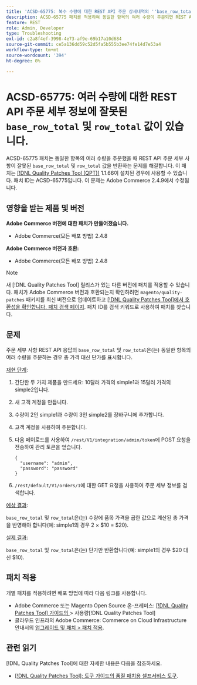 ```yaml
---
title: 'ACSD-65775: 복수 수량에 대한 REST API 주문 상세내역의 ''base_row_total'' 및 ''row_total'' 값이 잘못됨'
description: ACSD-65775 패치를 적용하여 동일한 항목의 여러 수량이 주문되면 REST API 주문 세부 사항이 잘못된 'base_row_total' 및 'row_total' 값을 반환하는 Adobe Commerce 문제를 해결합니다.
feature: REST
role: Admin, Developer
type: Troubleshooting
exl-id: c2a8f4ef-3998-4e73-af9e-69b17a10d684
source-git-commit: ce5a136dd59c52d5fa5b555b3ee74fe14d7e53a4
workflow-type: tm+mt
source-wordcount: '394'
ht-degree: 0%

---
```


# ACSD-65775: 여러 수량에 대한 REST API 주문 세부 정보에 잘못된 `base_row_total` 및 `row_total` 값이 있습니다.

ACSD-65775 패치는 동일한 항목의 여러 수량을 주문했을 때 REST API 주문 세부 사항이 잘못된 `base_row_total` 및 `row_total` 값을 반환하는 문제를 해결합니다. 이 패치는 [[!DNL Quality Patches Tool (QPT)]](/help/tools/quality-patches-tool/quality-patches-tool-to-self-serve-quality-patches.md) 1.1.66이 설치된 경우에 사용할 수 있습니다. 패치 ID는 ACSD-65775입니다. 이 문제는 Adobe Commerce 2.4.9에서 수정됩니다.

## 영향을 받는 제품 및 버전

**Adobe Commerce 버전에 대한 패치가 만들어졌습니다.**

* Adobe Commerce(모든 배포 방법) 2.4.8

**Adobe Commerce 버전과 호환:**

* Adobe Commerce(모든 배포 방법) 2.4.8

>[!NOTE]
>
>새 [!DNL Quality Patches Tool] 릴리스가 있는 다른 버전에 패치를 적용할 수 있습니다. 패치가 Adobe Commerce 버전과 호환되는지 확인하려면 `magento/quality-patches` 패키지를 최신 버전으로 업데이트하고 [[!DNL Quality Patches Tool]에서 호환성을 확인합니다. 패치 검색 페이지](https://experienceleague.adobe.com/tools/commerce-quality-patches/index.html?lang=ko). 패치 ID를 검색 키워드로 사용하여 패치를 찾습니다.

## 문제

주문 세부 사항 REST API 응답의 `base_row_total` 및 `row_total`은(는) 동일한 항목의 여러 수량을 주문하는 경우 총 가격 대신 단가를 표시합니다.

<u>재현 단계</u>:

1. 간단한 두 가지 제품을 만드세요: 10달러 가격의 simple1과 15달러 가격의 simple2입니다.
1. 새 고객 계정을 만듭니다.
1. 수량이 2인 simple1과 수량이 3인 simple2를 장바구니에 추가합니다.
1. 고객 계정을 사용하여 주문합니다.
1. 다음 페이로드를 사용하여 `/rest/V1/integration/admin/token`에 POST 요청을 전송하여 관리 토큰을 얻습니다.

   ```
   {
     "username": "admin",
     "password": "password"
   }
   ```

1. `/rest/default/V1/orders/1`에 대한 GET 요청을 사용하여 주문 세부 정보를 검색합니다.

<u>예상 결과</u>:

`base_row_total` 및 `row_total`은(는) 수량에 품목 가격을 곱한 값으로 계산된 총 가격을 반영해야 합니다(예: simple1의 경우 2 × $10 = $20).

<u>실제 결과</u>:

`base_row_total` 및 `row_total`은(는) 단가만 반환합니다(예: simple1의 경우 $20 대신 $10).

## 패치 적용

개별 패치를 적용하려면 배포 방법에 따라 다음 링크를 사용합니다.

* Adobe Commerce 또는 Magento Open Source 온-프레미스: [[!DNL Quality Patches Tool]  가이드의 ](/help/tools/quality-patches-tool/usage.md)> 사용량[!DNL Quality Patches Tool]
* 클라우드 인프라의 Adobe Commerce: Commerce on Cloud Infrastructure 안내서의 [업그레이드 및 패치 > 패치 적용](https://experienceleague.adobe.com/docs/commerce-cloud-service/user-guide/develop/upgrade/apply-patches.html?lang=ko).

## 관련 읽기

[!DNL Quality Patches Tool]에 대한 자세한 내용은 다음을 참조하세요.

* [[!DNL Quality Patches Tool]: 도구 가이드의 품질 패치용 셀프서비스 도구](/help/tools/quality-patches-tool/quality-patches-tool-to-self-serve-quality-patches.md).

